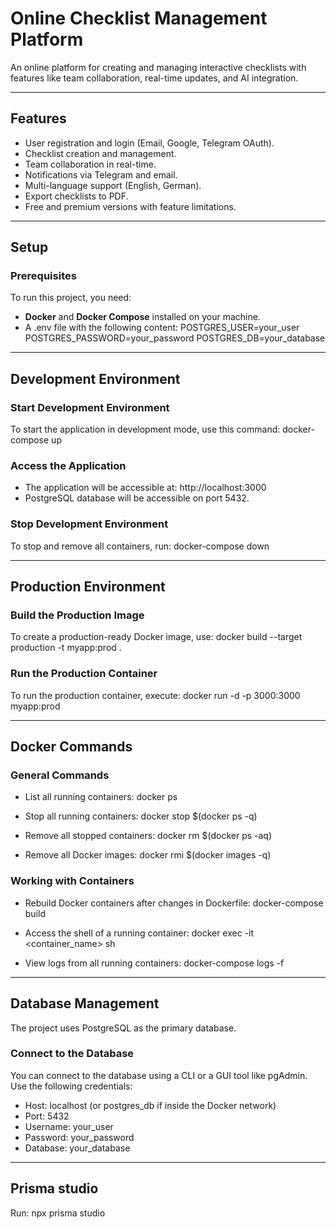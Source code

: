 # Online Checklist Management Platform

An online platform for creating and managing interactive checklists with features like team collaboration, real-time updates, and AI integration.

---

## **Features**
- User registration and login (Email, Google, Telegram OAuth).
- Checklist creation and management.
- Team collaboration in real-time.
- Notifications via Telegram and email.
- Multi-language support (English, German).
- Export checklists to PDF.
- Free and premium versions with feature limitations.
---

## **Setup**

### Prerequisites
To run this project, you need:
- **Docker** and **Docker Compose** installed on your machine.
- A .env file with the following content:
  POSTGRES_USER=your_user
  POSTGRES_PASSWORD=your_password
  POSTGRES_DB=your_database

---

## **Development Environment**

### **Start Development Environment**
To start the application in development mode, use this command:
docker-compose up

### **Access the Application**
- The application will be accessible at: http://localhost:3000
- PostgreSQL database will be accessible on port 5432.

### **Stop Development Environment**
To stop and remove all containers, run:
docker-compose down

---

## **Production Environment**

### **Build the Production Image**
To create a production-ready Docker image, use:
docker build --target production -t myapp:prod .

### **Run the Production Container**
To run the production container, execute:
docker run -d -p 3000:3000 myapp:prod

---

## **Docker Commands**

### **General Commands**
- List all running containers:
  docker ps

- Stop all running containers:
  docker stop $(docker ps -q)

- Remove all stopped containers:
  docker rm $(docker ps -aq)

- Remove all Docker images:
  docker rmi $(docker images -q)

### **Working with Containers**
- Rebuild Docker containers after changes in Dockerfile:
  docker-compose build

- Access the shell of a running container:
  docker exec -it <container_name> sh

- View logs from all running containers:
  docker-compose logs -f

---

## **Database Management**
The project uses PostgreSQL as the primary database.

### **Connect to the Database**
You can connect to the database using a CLI or a GUI tool like pgAdmin. Use the following credentials:
- Host: localhost (or postgres_db if inside the Docker network)
- Port: 5432
- Username: your_user
- Password: your_password
- Database: your_database

---

## **Prisma studio**
Run: npx prisma studio

